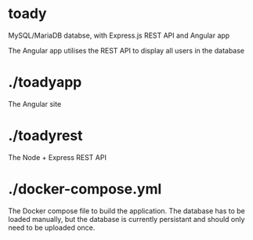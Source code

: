 # toady
MySQL/MariaDB databse, with Express.js REST API and Angular app

The Angular app utilises the REST API to display all users in the database

# ./toadyapp
The Angular site

# ./toadyrest
The Node + Express REST API

# ./docker-compose.yml
The Docker compose file to build the application. The database has to be loaded manually, but the database is currently persistant and should only need to be uploaded once.
